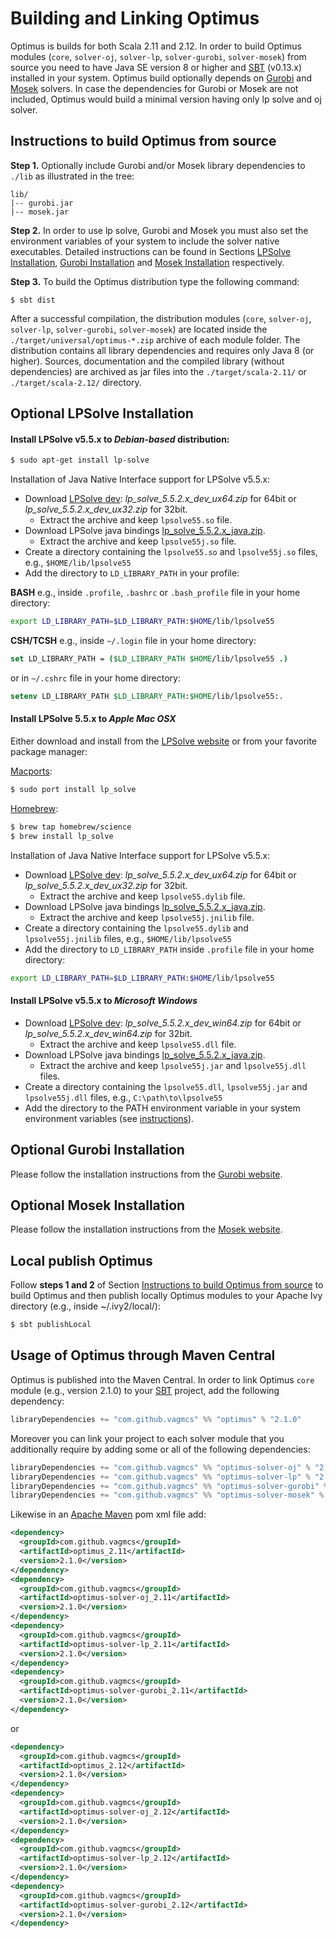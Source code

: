 # Building and Linking Optimus

Optimus is builds for both Scala 2.11 and 2.12. In order to build Optimus modules (`core`, `solver-oj`, `solver-lp`, `solver-gurobi`, `solver-mosek`) from source you need to have Java SE version 8 or higher and [SBT](http://www.scala-sbt.org/) (v0.13.x) installed in your system. Optimus build optionally depends on [Gurobi](http://www.gurobi.com/) and [Mosek](https://www.mosek.com/) solvers. In case the dependencies for Gurobi or Mosek are not included, Optimus would build a minimal version having only lp solve and oj solver.

## Instructions to build Optimus from source

**Step 1.** Optionally include Gurobi and/or Mosek library dependencies to `./lib` as illustrated in the tree:
```
lib/
|-- gurobi.jar
|-- mosek.jar
```

**Step 2.** In order to use lp solve, Gurobi and Mosek you must also set the environment variables of your system to include the solver native executables. Detailed instructions can be found in Sections [LPSolve Installation](#optional-lpsolve-installation), [Gurobi Installation](#optional-gurobi-installation) and [Mosek Installation](#optional-mosek-installation) respectively.

**Step 3.** To build the Optimus distribution type the following command:
```
$ sbt dist
```

After a successful compilation, the distribution modules (`core`, `solver-oj`, `solver-lp`, `solver-gurobi`, `solver-mosek`) are located inside the `./target/universal/optimus-*.zip` archive of each module folder. The distribution contains all library dependencies and requires only Java 8 (or higher). Sources, documentation and the compiled library (without dependencies) are archived as jar files into the `./target/scala-2.11/` or `./target/scala-2.12/` directory.

## Optional LPSolve Installation

#### Install LPSolve v5.5.x to ***Debian-based*** distribution:
```bash
$ sudo apt-get install lp-solve
```

Installation of Java Native Interface support for LPSolve v5.5.x:
* Download [LPSolve dev](http://sourceforge.net/projects/lpsolve/files/lpsolve/5.5.2.0/): *lp_solve_5.5.2.x_dev_ux64.zip* for 64bit or *lp_solve_5.5.2.x_dev_ux32.zip* for 32bit.
  * Extract the archive and keep `lpsolve55.so` file.
* Download LPSolve java bindings [lp_solve_5.5.2.x_java.zip](http://sourceforge.net/projects/lpsolve/files/lpsolve/5.5.2.0/).
    * Extract the archive and keep `lpsolve55j.so` file.
* Create a directory containing the `lpsolve55.so` and `lpsolve55j.so` files, e.g., `$HOME/lib/lpsolve55`
* Add the directory to `LD_LIBRARY_PATH` in your profile:

**BASH** e.g., inside `.profile`, `.bashrc` or `.bash_profile` file in your home directory:
```bash
export LD_LIBRARY_PATH=$LD_LIBRARY_PATH:$HOME/lib/lpsolve55
```

**CSH/TCSH** e.g., inside `~/.login` file in your home directory:
```csh
set LD_LIBRARY_PATH = ($LD_LIBRARY_PATH $HOME/lib/lpsolve55 .)
```
or in `~/.cshrc` file in your home directory:
```csh
setenv LD_LIBRARY_PATH $LD_LIBRARY_PATH:$HOME/lib/lpsolve55:.
```

#### Install LPSolve 5.5.x to ***Apple Mac OSX***
Either download and install from the [LPSolve website](http://lpsolve.sourceforge.net) or from your favorite package manager:

[Macports](https://www.macports.org):
```bash
$ sudo port install lp_solve
```

[Homebrew](http://brew.sh):
```bash
$ brew tap homebrew/science
$ brew install lp_solve
```

Installation of Java Native Interface support for LPSolve v5.5.x:
* Download [LPSolve dev](http://sourceforge.net/projects/lpsolve/files/lpsolve/5.5.2.0/): *lp_solve_5.5.2.x_dev_ux64.zip* for 64bit or *lp_solve_5.5.2.x_dev_ux32.zip* for 32bit.
  * Extract the archive and keep `lpsolve55.dylib` file.
* Download LPSolve java bindings [lp_solve_5.5.2.x_java.zip](http://sourceforge.net/projects/lpsolve/files/lpsolve/5.5.2.0/).
    * Extract the archive and keep `lpsolve55j.jnilib` file.
* Create a directory containing the `lpsolve55.dylib` and `lpsolve55j.jnilib` files, e.g., `$HOME/lib/lpsolve55`
* Add the directory to `LD_LIBRARY_PATH` inside `.profile` file in your home directory:

```bash
export LD_LIBRARY_PATH=$LD_LIBRARY_PATH:$HOME/lib/lpsolve55
```

#### Install LPSolve v5.5.x to ***Microsoft Windows***
  * Download [LPSolve dev](http://sourceforge.net/projects/lpsolve/files/lpsolve/5.5.2.0/): *lp_solve_5.5.2.x_dev_win64.zip* for 64bit or *lp_solve_5.5.2.x_dev_win64.zip* for 32bit.
    * Extract the archive and keep `lpsolve55.dll` file.
  * Download LPSolve java bindings [lp_solve_5.5.2.x_java.zip](http://sourceforge.net/projcts/lpsolve/files/lpsolve/5.5.2.0/).
    * Extract the archive and keep `lpsolve55j.jar` and `lpsolve55j.dll` files.
  * Create a directory containing the `lpsolve55.dll`, `lpsolve55j.jar` and `lpsolve55j.dll` files, e.g., `C:\path\to\lpsolve55`
  * Add the directory to the PATH environment variable in your system environment variables (see [instructions](#microsoft-windows-operating-systems)).

## Optional Gurobi Installation
Please follow the installation instructions from the [Gurobi website](http://www.gurobi.com).

## Optional Mosek Installation
Please follow the installation instructions from the [Mosek website](http://www.mosek.com).

## Local publish Optimus
Follow **steps 1 and 2** of Section [Instructions to build Optimus from source](#instructions-to-build-optimus-from-source) to build Optimus and then publish locally Optimus modules to your Apache Ivy directory (e.g., inside ~/.ivy2/local/):

```bash
$ sbt publishLocal
```

## Usage of Optimus through Maven Central

Optimus is published into the Maven Central. In order to link Optimus `core` module (e.g., version 2.1.0) to your [SBT](http://www.scala-sbt.org/) project, add the following dependency:

```sbt
libraryDependencies += "com.github.vagmcs" %% "optimus" % "2.1.0"
```

Moreover you can link your project to each solver module that you additionally require by adding some or all of the following dependencies:

```sbt
libraryDependencies += "com.github.vagmcs" %% "optimus-solver-oj" % "2.1.0"
libraryDependencies += "com.github.vagmcs" %% "optimus-solver-lp" % "2.1.0"
libraryDependencies += "com.github.vagmcs" %% "optimus-solver-gurobi" % "2.1.0"
libraryDependencies += "com.github.vagmcs" %% "optimus-solver-mosek" % "2.1.0"
```

Likewise in an [Apache Maven](https://maven.apache.org/) pom xml file add:

```xml
<dependency>
  <groupId>com.github.vagmcs</groupId>
  <artifactId>optimus_2.11</artifactId>
  <version>2.1.0</version>
</dependency>
<dependency>
  <groupId>com.github.vagmcs</groupId>
  <artifactId>optimus-solver-oj_2.11</artifactId>
  <version>2.1.0</version>
</dependency>
<dependency>
  <groupId>com.github.vagmcs</groupId>
  <artifactId>optimus-solver-lp_2.11</artifactId>
  <version>2.1.0</version>
</dependency>
<dependency>
  <groupId>com.github.vagmcs</groupId>
  <artifactId>optimus-solver-gurobi_2.11</artifactId>
  <version>2.1.0</version>
</dependency>
```
or

```xml
<dependency>
  <groupId>com.github.vagmcs</groupId>
  <artifactId>optimus_2.12</artifactId>
  <version>2.1.0</version>
</dependency>
<dependency>
  <groupId>com.github.vagmcs</groupId>
  <artifactId>optimus-solver-oj_2.12</artifactId>
  <version>2.1.0</version>
</dependency>
<dependency>
  <groupId>com.github.vagmcs</groupId>
  <artifactId>optimus-solver-lp_2.12</artifactId>
  <version>2.1.0</version>
</dependency>
<dependency>
  <groupId>com.github.vagmcs</groupId>
  <artifactId>optimus-solver-gurobi_2.12</artifactId>
  <version>2.1.0</version>
</dependency>
```